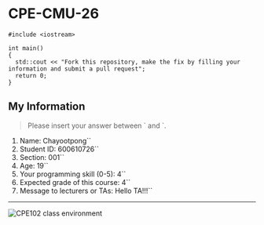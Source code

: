 # CPE-CMU-26
>
```
#include <iostream>

int main()
{
  std::cout << "Fork this repository, make the fix by filling your information and submit a pull request";
  return 0;
}
```

## My Information
> Please insert your answer between \` and \`.

1. Name: Chayootpong``
2. Student ID: 600610726``
3. Section: 001``
4. Age: 19``
5. Your programming skill (0-5): 4``
6. Expected grade of this course: 4``
7. Message to lecturers or TAs: Hello TA!!!``

---
![CPE102 class environment](https://github.com/tmwatchanan/CPE-CMU-26/raw/master/cpe102_class_envi.jpg)
